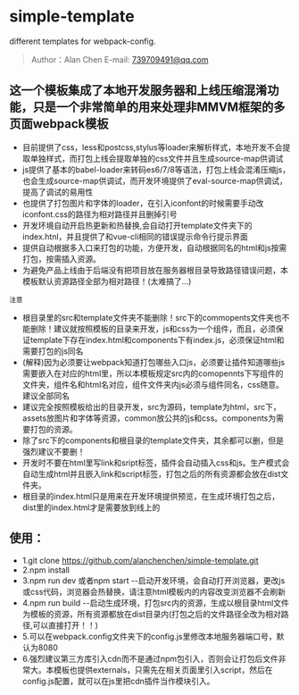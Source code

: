# simple-template
different templates for webpack-config.
> Author：Alan Chen
> E-mail: 739709491@qq.com
## 这一个模板集成了本地开发服务器和上线压缩混淆功能，只是一个非常简单的用来处理非MMVM框架的多页面webpack模板
* 目前提供了css，less和postcss,stylus等loader来解析样式，本地开发不会提取单独样式，而打包上线会提取单独的css文件并且生成source-map供调试
* js提供了基本的babel-loader来转码es6/7/8等语法，打包上线会混淆压缩js，也会生成source-map供调试，而开发环境提供了eval-source-map供调试，提高了调试的易用性
* 也提供了打包图片和字体的loader，在引入iconfont的时候需要手动改iconfont.css的路径为相对路径并且删掉引号
* 开发环境自动开启热更新和热替换,会自动打开template文件夹下的index.htnl，并且提供了和vue-cli相同的错误提示命令行提示界面
* 提供自动根据多入口来打包的功能，方便开发，自动根据同名的html和js按需打包，按需插入资源。
* 为避免产品上线由于后端没有把项目放在服务器根目录导致路径错误问题，本模板默认资源路径全部为相对路径！(太难搞了...)

`注意`
* 根目录里的src和template文件夹不能删除！src下的commopents文件夹也不能删除！建议就按照模板的目录来开发，js和css为一个组件，而且，必须保证template下存在index.html和components下有index.js，必须保证html和需要打包的js同名
* (解释)因为必须要让webpack知道打包哪些入口js，必须要让插件知道哪些js需要嵌入在对应的html里，所以本模板规定src内的comopennts下写组件的文件夹，组件名和html名对应，组件文件夹内js必须与组件同名，css随意。建议全部同名
* 建议完全按照模板给出的目录开发，src为源码，template为html，src下，assets放图片和字体等资源，common放公共的js和css。components为需要打包的资源。
* 除了src下的components和根目录的template文件夹，其余都可以删，但是强烈建议不要删！
* 开发时不要在html里写link和sript标签，插件会自动插入css和js。生产模式会自动生成html并且嵌入link和script标签，打包之后的所有资源都会放在dist文件夹。
* 根目录的index.html只是用来在开发环境提供预览，在生成环境打包之后，dist里的index.html才是需要放到线上的
## 使用：
* 1.git clone https://github.com/alanchenchen/simple-template.git
* 2.npm install 
* 3.npm run dev 或者npm start  --启动开发环境，会自动打开浏览器，更改js或css代码，浏览器会热替换，请注意html模板内的内容改变浏览器不会刷新
* 4.npm run build --启动生成环境，打包src内的资源，生成以根目录html文件为模板的资源，所有资源都放在dist目录内(打包之后的文件路径全改为相对路径,可以直接打开！！)
* 5.可以在webpack.config文件夹下的config.js里修改本地服务器端口号，默认为8080
* 6.强烈建议第三方库引入cdn而不是通过npm包引入，否则会让打包后文件非常大。本模板也提供externals，只需先在相关页面里引入script，然后在config.js配置，就可以在js里把cdn插件当作模块引入。
